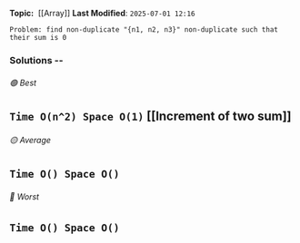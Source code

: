 **Topic:**  [[Array]]
**Last Modified**:  `2025-07-01 12:16`

`Problem: find non-duplicate "{n1, n2, n3}" non-duplicate such that their sum is 0`

### Solutions -- 

###### 🟢 Best
 `Time O(n^2) Space O(1)` [[Increment of two sum]] 
----------------------------------------------------------------------------------------------
###### 🟡 Average
 `Time O() Space O()` 
----------------------------------------------------------------------------------------------
###### 🔴 Worst
 `Time O() Space O()` 
----------------------------------------------------------------------------------------------

